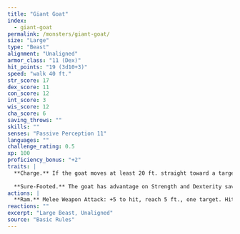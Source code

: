 ```yaml
---
title: "Giant Goat"
index:
  - giant-goat
permalink: /monsters/giant-goat/
size: "Large"
type: "Beast"
alignment: "Unaligned"
armor_class: "11 (Dex)"
hit_points: "19 (3d10+3)"
speed: "walk 40 ft."
str_score: 17
dex_score: 11
con_score: 12
int_score: 3
wis_score: 12
cha_score: 6
saving_throws: ""
skills: ""
senses: "Passive Perception 11"
languages: ""
challenge_rating: 0.5
xp: 100
proficiency_bonus: "+2"
traits: |
  **Charge.** If the goat moves at least 20 ft. straight toward a target and then hits it with a ram attack on the same turn, the target takes an extra 5 (2d4) bludgeoning damage. If the target is a creature, it must succeed on a DC 13 Strength saving throw or be knocked prone.
  
  **Sure-Footed.** The goat has advantage on Strength and Dexterity saving throws made against effects that would knock it prone.
actions: |
  **Ram.** Melee Weapon Attack: +5 to hit, reach 5 ft., one target. Hit: 8 (2d4 + 3) bludgeoning damage.
reactions: ""
excerpt: "Large Beast, Unaligned"
source: "Basic Rules"
---
```


